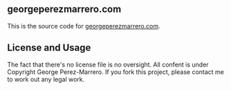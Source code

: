 ## georgeperezmarrero.com

This is the source code for [georgeperezmarrero.com](http://georgeperezmarrero.com/).

## License and Usage

The fact that there's no license file is no oversight. All confent is under Copyright George Perez-Marrero. If you fork this project, please contact me to work out any legal work.
